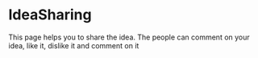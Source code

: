 # IdeaSharing
This page helps you to share the idea. The people can comment  on your idea, like it, dislike it and comment on it
